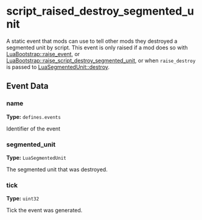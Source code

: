 # script_raised_destroy_segmented_unit

A static event that mods can use to tell other mods they destroyed a segmented unit by script. This event is only raised if a mod does so with [LuaBootstrap::raise_event](runtime:LuaBootstrap::raise_event), or [LuaBootstrap::raise_script_destroy_segmented_unit](runtime:LuaBootstrap::raise_script_destroy_segmented_unit), or when `raise_destroy` is passed to [LuaSegmentedUnit::destroy](runtime:LuaSegmentedUnit::destroy).

## Event Data

### name

**Type:** `defines.events`

Identifier of the event

### segmented_unit

**Type:** `LuaSegmentedUnit`

The segmented unit that was destroyed.

### tick

**Type:** `uint32`

Tick the event was generated.

